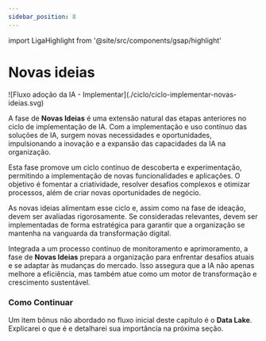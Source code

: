 ```yaml
---
sidebar_position: 8
---
```

import LigaHighlight from '@site/src/components/gsap/highlight'

# Novas ideias
<LigaHighlight />
![Fluxo adoção da IA - Implementar](./ciclo/ciclo-implementar-novas-ideias.svg)

A fase de **Novas Ideias** é uma extensão natural das etapas anteriores no ciclo de implementação de IA. <spam class="text-highlight">Com a implementação e uso contínuo das soluções de IA</spam>, surgem novas necessidades e oportunidades, impulsionando a inovação e a expansão das capacidades da IA na organização.

Esta fase promove um ciclo contínuo de descoberta e experimentação, permitindo a implementação de novas funcionalidades e aplicações. O objetivo é fomentar a criatividade, resolver desafios complexos e otimizar processos, além de criar novas oportunidades de negócio.

As novas ideias alimentam esse ciclo e, assim como na fase de ideação, devem ser avaliadas rigorosamente. Se consideradas relevantes, devem ser implementadas de forma estratégica para garantir que a organização se mantenha na vanguarda da transformação digital.

Integrada a um processo contínuo de monitoramento e aprimoramento, a fase de **Novas Ideias** prepara a organização para enfrentar desafios atuais e se adaptar às mudanças do mercado. Isso assegura que a IA não apenas melhore a eficiência, mas também atue como um motor de transformação e crescimento sustentável.

### Como Continuar
Um item bônus não abordado no fluxo inicial deste capítulo é o **Data Lake**. Explicarei o que é e detalharei sua importância na próxima seção.